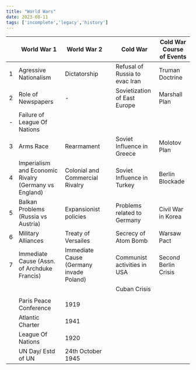 ```yaml
---
title: "World Wars"
date: 2023-08-11
tags: ['incomplete','legacy','history']
---
```


|     | World War 1                                           | World War 2                             |     | Cold War                       | Cold War Course of Events |
| --- | ----------------------------------------------------- | --------------------------------------- | --- | ------------------------------ | ------------------------- |
| 1   | Agressive Nationalism                                 | Dictatorship                            |     | Refusal of Russia to evac Iran | Truman Doctrine           |
| 2   | Role of Newspapers                                    | -                                       |     | Sovietization of East Europe   | Marshall Plan             |
| -   | Failure of League Of Nations                          |                                         |     |                                |                           |
| 3   | Arms Race                                             | Rearmament                              |     | Soviet Influence in Greece     | Molotov Plan              |
| 4   | Imperialism and Economic Rivalry (Germany vs England) | Colonial and Commercial Rivalry         |     | Soviet Influence in Turkey     | Berlin Blockade           |
| 5   | Balkan Problems (Russia vs Austria)                   | Expansionist policies                   |     | Problems related to Germany    | Civil War in Korea        |
| 6   | Military Alliances                                    | Treaty of Versailes                     |     | Secrecy of Atom Bomb           | Warsaw Pact               |
| 7   | Immediate Cause (Assn. of Archduke Francis)           | Immediate Cause (Germany invade Poland) |     | Communist activities in USA    | Second Berlin Crisis      |
|     |                                                       |                                         |     | Cuban Crisis                   |                           |
|     |                                                       |                                         |     |                                |                           |
|     | Paris Peace Conference                                | 1919                                    |     |                                |                           |
|     | Atlantic Charter                                      | 1941                                    |     |                                |                           |
|     | League Of Nations                                     | 1920                                    |     |                                |                           |
|     | UN Day/ Estd of UN                                    | 24th October 1945                       |     |                                |                           |
